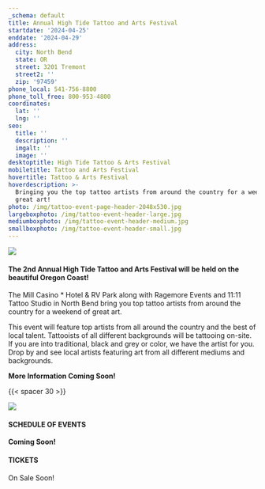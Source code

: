 ```yaml
---
_schema: default
title: Annual High Tide Tattoo and Arts Festival
startdate: '2024-04-25'
enddate: '2024-04-29'
address:
  city: North Bend
  state: OR
  street: 3201 Tremont
  street2: ''
  zip: '97459'
phone_local: 541-756-8800
phone_toll_free: 800-953-4800
coordinates:
  lat: ''
  lng: ''
seo:
  title: ''
  description: ''
  imgalt: ''
  image: ''
desktoptitle: High Tide Tattoo & Arts Festival
mobiletitle: Tattoo and Arts Festival
hovertitle: Tattoo & Arts Festival
hoverdescription: >-
  Bringing you the top tattoo artists from around the country for a weekend of
  great art!
photo: /img/tattoo-event-page-header-2048x530.jpg
largeboxphoto: /img/tattoo-event-header-large.jpg
mediumboxphoto: /img/tattoo-event-header-medium.jpg
smallboxphoto: /img/tattoo-event-header-small.jpg
---
```

![](/img/tattoo-artist-header-695x322.jpg)

#### The 2nd Annual High Tide Tattoo and Arts Festival will be held on the beautiful Oregon Coast!

The Mill Casino \* Hotel & RV Park along with Ragemore Events and 11:11 Tattoo Studio in North Bend bring you top tattoo artists from around the country for a weekend of great art.

This event will feature top artists from all around the country and the best of local talent. Tattooists of all different backgrounds will be tattooing on-site. If you are into traditional, black and grey or color, we have the artist for you. Drop by and see local artists featuring art from all different mediums and backgrounds.

**More Information Coming Soon!**

{{< spacer 30 >}}

![](/img/high-tide-tatto-event-logo-695.jpg)

#### SCHEDULE OF EVENTS

**Coming Soon!**

#### TICKETS

On Sale Soon!